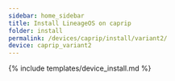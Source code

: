 ```yaml
---
sidebar: home_sidebar
title: Install LineageOS on caprip
folder: install
permalink: /devices/caprip/install/variant2/
device: caprip_variant2
---
```

{% include templates/device_install.md %}
